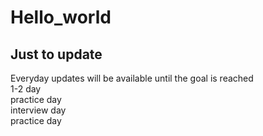 # Hello_world
## Just to update 
  Everyday updates will be available until the goal is reached<br>
  1-2 day<br>
  practice day<br>
  interview day<br>
  practice day<br>
  
